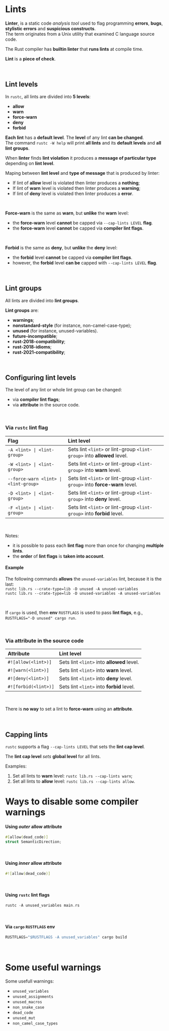 # Lints
**Linter**, is a static code *analysis tool* used to flag programming **errors**, **bugs**, **stylistic errors** and **suspicious constructs**.<br>
The term originates from a Unix utility that examined C language source code.

The Rust compiler has **builtin linter** that **runs lints** at compile time.<br>

**Lint** is a **piece of check**.

<br>

## Lint levels
In ``rustc``, all lints are divided into **5 levels**:
- **allow**
- **warn**
- **force-warn**
- **deny**
- **forbid**

**Each lint** has a **default level**. The **level** of any lint **can be changed**.<br>
The command ``rustc -W help`` will print **all lints** and its **default levels** and **all lint groups**.<br>

When **linter** finds **lint violation** it produces a **message of particular type** depending on **lint level**.<br>

Maping between **lint level** and **type of message** that is produced by linter:
- If lint of **allow** level is violated then linter produces a **nothing**;
- If lint of **warn** level is violated then linter produces a **warning**;
- If lint of **deny** level is violated then linter produces a **error**.

<br>

**Force-warn** is the same as **warn**, but **unlike** the **warn** level:
- the **force-warn** level **cannot** be capped via ``--cap-lints LEVEL`` **flag**.
- the **force-warn** level **cannot** be capped via **compiler lint flags**.

<br>

**Forbid** is the same as **deny**, but **unlike** the **deny** level:
- the **forbid** level **cannot** be capped via **compiler lint flags**. 
- however, the **forbid** level **can be** capped with ``--cap-lints LEVEL`` **flag**.

<br>

## Lint groups
All lints are divided into **lint groups**.

**Lint groups** are:
- **warnings**;
- **nonstandard-style** (for instance, non-camel-case-type);
- **unused** (for instance, unused-variables).
- **future-incompatible**;
- **rust-2018-compatibility**;
- **rust-2018-idioms**;
- **rust-2021-compatibility**;

<br>

## Configuring lint levels
The level of any lint or whole lint group can be changed:
- via **compiler lint flags**;
- via **attribute** in the source code.

<br>

### Via ``rustc`` lint flag
|Flag|Lint level|
|:---|:---------|
|``-A <lint> \| <lint-group>``|Sets lint ``<lint>`` or lint-group ``<lint-group>`` into **allowed** level.|
|``-W <lint> \| <lint-group>``|Sets lint ``<lint>`` or lint-group ``<lint-group>`` into **warn** level.|
|``--force-warn <lint> \| <lint-group>``|Sets lint ``<lint>`` or lint-group ``<lint-group>`` into **force-warn** level.|
|``-D <lint> \| <lint-group>``|Sets lint ``<lint>`` or lint-group ``<lint-group>`` into **deny** level.|
|``-F <lint> \| <lint-group>``|Sets lint ``<lint>`` or lint-group ``<lint-group>`` into **forbid** level.|

<br>

Notes:
- it is possible to pass each **lint flag** more than once for changing **multiple lints**.
- the **order** of **lint flags** is **taken into account**.

#### Example
The following commands **allows** the ``unused-variables`` lint, because it is the last:<br>
``rustc lib.rs --crate-type=lib -D unused -A unused-variables``<br>
``rustc lib.rs --crate-type=lib -D unused-variables -A unused-variables``


<br>

If ``cargo`` is used, then **env** ``RUSTFLAGS`` is used to pass **lint flags**, e.g.,<br>``RUSTFLAGS="-D unused" cargo run``.

<br>

### Via attribute in the source code
|Attribute|Lint level|
|:--------|:---------|
|``#![allow(<lint>)]``|Sets lint ``<lint>`` into **allowed** level.|
|``#![warn(<lint>)]``|Sets lint ``<lint>`` into **warn** level.|
|``#![deny(<lint>)]``|Sets lint ``<lint>`` into **deny** level.|
|``#![forbid(<lint>)]``|Sets lint ``<lint>`` into **forbid** level.|

<br>

There is **no way** to set a lint to **force-warn** using an **attribute**.

<br>

## Capping lints
``rustc`` supports a flag ``--cap-lints LEVEL`` that sets the **lint cap level**.

The **lint cap level** *sets* **global level** for all lints.

Examples:
1.	Set all lints to **warn** level: ``rustc lib.rs --cap-lints warn``;
2.	Set all lints to **allow** level: ``rustc lib.rs --cap-lints allow``.


# Ways to disable some compiler warnings
#### Using *outer* **allow attribute**
```Rust
#[allow(dead_code)]
struct SemanticDirection;
```

<br>

#### Using *inner* **allow attribute**
```Rust
#![allow(dead_code)]
```

<br>

#### Using ``rustc`` **lint flags**
```Rust
rustc -A unused_variables main.rs
```

<br>

#### Via ``cargo`` ``RUSTFLAGS`` env
```Rust
RUSTFLAGS="$RUSTFLAGS -A unused_variables" cargo build
```

<br>

# Some useful warnings
Some usefull warnings:
- ``unused_variables``
- ``unused_assignments``
- ``unused_macros``
- ``non_snake_case``
- ``dead_code``
- ``unused_mut``
- ``non_camel_case_types``
